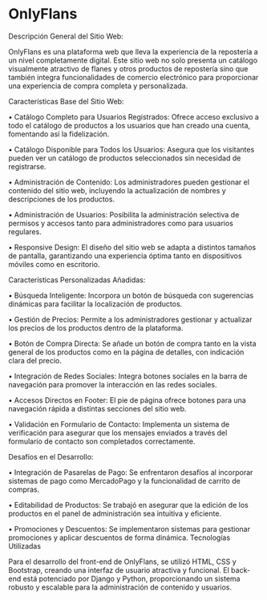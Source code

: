 
# OnlyFlans

Descripción General del Sitio Web:

OnlyFlans es una plataforma web que lleva la experiencia de la repostería a un nivel completamente digital. Este sitio web no solo presenta un catálogo visualmente atractivo de flanes y otros productos de repostería sino que también integra funcionalidades de comercio electrónico para proporcionar una experiencia de compra completa y personalizada.

Características Base del Sitio Web:

•	Catálogo Completo para Usuarios Registrados: Ofrece acceso exclusivo a todo el catálogo de productos a los usuarios que han creado una cuenta, fomentando así la fidelización.

•	Catálogo Disponible para Todos los Usuarios: Asegura que los visitantes pueden ver un catálogo de productos seleccionados sin necesidad de registrarse.

•	Administración de Contenido: Los administradores pueden gestionar el contenido del sitio web, incluyendo la actualización de nombres y descripciones de los productos.

•	Administración de Usuarios: Posibilita la administración selectiva de permisos y accesos tanto para administradores como para usuarios regulares.

•	Responsive Design: El diseño del sitio web se adapta a distintos tamaños de pantalla, garantizando una experiencia óptima tanto en dispositivos móviles como en escritorio.

Características Personalizadas Añadidas:

•	Búsqueda Inteligente: Incorpora un botón de búsqueda con sugerencias dinámicas para facilitar la localización de productos.

•	Gestión de Precios: Permite a los administradores gestionar y actualizar los precios de los productos dentro de la plataforma.

•	Botón de Compra Directa: Se añade un botón de compra tanto en la vista general de los productos como en la página de detalles, con indicación clara del precio.

•	Integración de Redes Sociales: Integra botones sociales en la barra de navegación para promover la interacción en las redes sociales.

•	Accesos Directos en Footer: El pie de página ofrece botones para una navegación rápida a distintas secciones del sitio web.

•	Validación en Formulario de Contacto: Implementa un sistema de verificación para asegurar que los mensajes enviados a través del formulario de contacto son completados correctamente.

Desafíos en el Desarrollo:

•	Integración de Pasarelas de Pago: Se enfrentaron desafíos al incorporar sistemas de pago como MercadoPago y la funcionalidad de carrito de compras.

•	Editabilidad de Productos: Se trabajó en asegurar que la edición de los productos en el panel de administración sea intuitiva y eficiente.

•	Promociones y Descuentos: Se implementaron sistemas para gestionar promociones y aplicar descuentos de forma dinámica.
Tecnologías Utilizadas

Para el desarrollo del front-end de OnlyFlans, se utilizó HTML, CSS y Bootstrap, creando una interfaz de usuario atractiva y funcional. El back-end está potenciado por Django y Python, proporcionando un sistema robusto y escalable para la administración de contenido y usuarios.


